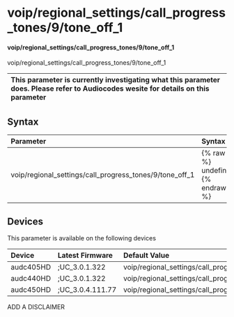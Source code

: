 ﻿---
description: voip/regional_settings/call_progress_tones/9/tone_off_1
search: false
---

# voip/regional_settings/call_progress_tones/9/tone_off_1

#### voip/regional_settings/call_progress_tones/9/tone_off_1

voip/regional_settings/call_progress_tones/9/tone_off_1


| This parameter is currently investigating what this parameter does. Please refer to Audiocodes wesite for details on this parameter | 
| :--- |

## Syntax
| Parameter | Syntax |
| :--- | :--- |
|voip/regional_settings/call_progress_tones/9/tone_off_1 | {% raw %} undefined {% endraw %}|

## Devices
This parameter is available on the following devices

| Device | Latest Firmware | Default Value |
|:---|:---|:---|
| audc405HD | ;UC_3.0.1.322 | voip/regional_settings/call_progress_tones/9/tone_off_1=1000 
| audc440HD | ;UC_3.0.1.322 | voip/regional_settings/call_progress_tones/9/tone_off_1=1000 
| audc450HD | ;UC_3.0.4.111.77 | voip/regional_settings/call_progress_tones/9/tone_off_1=1000 

ADD A DISCLAIMER
